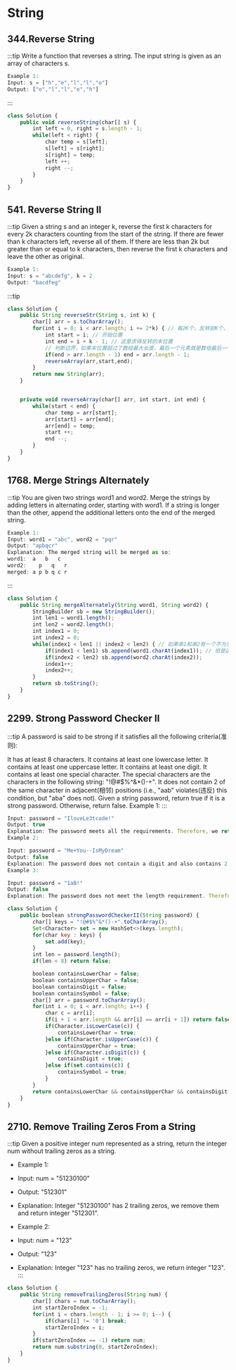 # String

## 344.Reverse String

:::tip
Write a function that reverses a string. The input string is given as an array of characters s.

```js
Example 1:
Input: s = ["h","e","l","l","o"]
Output: ["o","l","l","e","h"]
```

:::

```js title="solution"
class Solution {
    public void reverseString(char[] s) {
        int left = 0, right = s.length - 1;
        while(left < right) {
            char temp = s[left];
            s[left] = s[right];
            s[right] = temp;
            left ++;
            right --;
        }
    }
}
```

## 541. Reverse String II

:::tip
Given a string s and an integer k, reverse the first k characters for every 2k characters counting from the start of the string.
If there are fewer than k characters left, reverse all of them. If there are less than 2k but greater than or equal to k characters, then reverse the first k characters and leave the other as original.

```js
Example 1:
Input: s = "abcdefg", k = 2
Output: "bacdfeg"
```

:::tip

```js solution
class Solution {
    public String reverseStr(String s, int k) {
        char[] arr = s.toCharArray();
        for(int i = 0; i < arr.length; i += 2*k) { // 每2K个，反转前K个，所以步长是2K
            int start = i; // 开始位置
            int end = i + k - 1; // 这里求得反转的末位置
            // 判断边界，如果末位置超过了数组最大长度，最后一个元素就是数组最后一个元素
            if(end > arr.length - 1) end = arr.length - 1;
            reverseArray(arr,start,end);
        }
        return new String(arr);
    }


    private void reverseArray(char[] arr, int start, int end) {
        while(start < end) {
            char temp = arr[start];
            arr[start] = arr[end];
            arr[end] = temp;
            start ++;
            end --;
        }
    }
}
```

## 1768. Merge Strings Alternately

:::tip
You are given two strings word1 and word2. Merge the strings by adding letters in alternating order, starting with word1. If a string is longer than the other, append the additional letters onto the end of the merged string.

```js
Example 1:
Input: word1 = "abc", word2 = "pqr"
Output: "apbqcr"
Explanation: The merged string will be merged as so:
word1:  a   b   c
word2:    p   q   r
merged: a p b q c r
```

:::

```js
class Solution {
    public String mergeAlternately(String word1, String word2) {
        StringBuilder sb = new StringBuilder();
        int len1 = word1.length();
        int len2 = word2.length();
        int index1 = 0;
        int index2 = 0;
        while(index1 < len1 || index2 < len2) { // 如果串1和串2有一个不为空，就继续
            if(index1 < len1) sb.append(word1.charAt(index1)); // 但是这里就要判断是否越界
            if(index2 < len2) sb.append(word2.charAt(index2));
            index1++;
            index2++;
        }
        return sb.toString();
    }
}
```

## 2299. Strong Password Checker II

:::tip
A password is said to be strong if it satisfies all the following criteria(准则):

It has at least 8 characters.
It contains at least one lowercase letter.
It contains at least one uppercase letter.
It contains at least one digit.
It contains at least one special character. The special characters are the characters in the following string: "!@#$%^&\*()-+".
It does not contain 2 of the same character in adjacent(相邻) positions (i.e., "aab" violates(违反) this condition, but "aba" does not).
Given a string password, return true if it is a strong password. Otherwise, return false.
Example 1:
:::

```js
Input: password = "IloveLe3tcode!"
Output: true
Explanation: The password meets all the requirements. Therefore, we return true.
Example 2:

Input: password = "Me+You--IsMyDream"
Output: false
Explanation: The password does not contain a digit and also contains 2 of the same character in adjacent positions. Therefore, we return false.
Example 3:

Input: password = "1aB!"
Output: false
Explanation: The password does not meet the length requirement. Therefore, we return false.
```

```js
class Solution {
    public boolean strongPasswordCheckerII(String password) {
        char[] keys = "!@#$%^&*()-+".toCharArray();
        Set<Character> set = new HashSet<>(keys.length);
        for(char key : keys) {
            set.add(key);
        }
        int len = password.length();
        if(len < 8) return false;

        boolean containsLowerChar = false;
        boolean containsUpperChar = false;
        boolean containsDigit = false;
        boolean containsSymbol = false;
        char[] arr = password.toCharArray();
        for(int i = 0; i < arr.length; i++) {
            char c = arr[i];
            if(i + 1 < arr.length && arr[i] == arr[i + 1]) return false;
            if(Character.isLowerCase(c)) {
                containsLowerChar = true;
            }else if(Character.isUpperCase(c)) {
                containsUpperChar = true;
            }else if(Character.isDigit(c)) {
                containsDigit = true;
            }else if(set.contains(c)) {
                containsSymbol = true;
            }
        }
        return containsLowerChar && containsUpperChar && containsDigit && containsSymbol;
    }
}
```

## 2710. Remove Trailing Zeros From a String

:::tip
Given a positive integer num represented as a string, return the integer num without trailing zeros as a string.

- Example 1:

- Input: num = "51230100"
- Output: "512301"
- Explanation: Integer "51230100" has 2 trailing zeros, we remove them and return integer "512301".

- Example 2:
- Input: num = "123"
- Output: "123"
- Explanation: Integer "123" has no trailing zeros, we return integer "123".
  :::

```js
class Solution {
    public String removeTrailingZeros(String num) {
        char[] chars = num.toCharArray();
        int startZeroIndex = -1;
        for(int i = chars.length - 1; i >= 0; i--) {
            if(chars[i] != '0') break;
            startZeroIndex = i;
        }
        if(startZeroIndex == -1) return num;
        return num.substring(0, startZeroIndex);
    }
}
```
